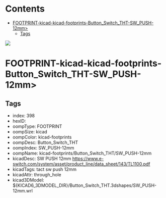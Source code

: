 



Contents
========

* [FOOTPRINT-kicad-kicad-footprints-Button_Switch_THT-SW_PUSH-12mm>](#footprint-kicad-kicad-footprints-button_switch_tht-sw_push-12mm)
	* [Tags](#tags)
  
![][im]
# FOOTPRINT-kicad-kicad-footprints-Button_Switch_THT-SW_PUSH-12mm>

## Tags

- index: 398
- hexID: 
- oompType: FOOTPRINT
- oompSize: kicad
- oompColor: kicad-footprints
- oompDesc: Button_Switch_THT
- oompIndex: SW_PUSH-12mm
- oompName: kicad-footprints/Button_Switch_THT/SW_PUSH-12mm
- kicadDesc: SW PUSH 12mm https://www.e-switch.com/system/asset/product_line/data_sheet/143/TL1100.pdf
- kicadTags: tact sw push 12mm
- kicadAttr: through_hole
- kicad3DModel: ${KICAD6_3DMODEL_DIR}/Button_Switch_THT.3dshapes/SW_PUSH-12mm.wrl



[im]: image.png
